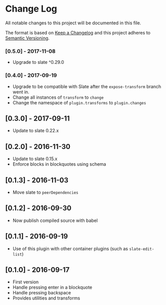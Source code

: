 # Change Log
All notable changes to this project will be documented in this file.

The format is based on [Keep a Changelog](http://keepachangelog.com/) and this project adheres to [Semantic Versioning](http://semver.org/).


### [0.5.0] - 2017-11-08

- Upgrade to slate ^0.29.0

### [0.4.0] - 2017-09-19

- Upgrade to be compatible with Slate after the `expose-transform` branch went in.
- Change all instances of `transform` to `change`
- Change the namespace of `plugin.transforms` to `plugin.changes`

## [0.3.0] - 2017-09-11
- Update to slate 0.22.x

## [0.2.0] - 2016-11-30
- Update to slate 0.15.x
- Enforce blocks in blockquotes using schema

## [0.1.3] - 2016-11-03
- Move slate to `peerDependencies`

## [0.1.2] - 2016-09-30
- Now publish compiled source with babel

## [0.1.1] - 2016-09-19
- Use of this plugin with other container plugins (such as `slate-edit-list`)

## [0.1.0] - 2016-09-17
- First version
- Handle pressing enter in a blockquote
- Handle pressing backspace
- Provides utilities and transforms
